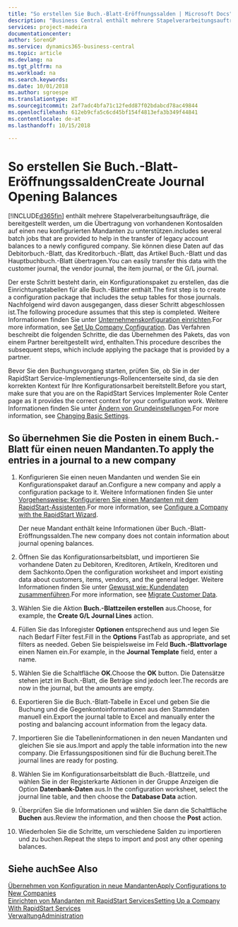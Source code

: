 ```yaml
---
title: "So erstellen Sie Buch.-Blatt-Eröffnungssalden | Microsoft Docs"
description: "Business Central enthält mehrere Stapelverarbeitungsaufträge, die bereitgestellt werden, um die Übertragung von vorhandenen Kontosalden auf einen neu konfigurierten Mandanten zu unterstützen. Sie können diese Daten mithilfe von Buch.-Blatt-Buchungen einfach übertragen."
services: project-madeira
documentationcenter: 
author: SorenGP
ms.service: dynamics365-business-central
ms.topic: article
ms.devlang: na
ms.tgt_pltfrm: na
ms.workload: na
ms.search.keywords: 
ms.date: 10/01/2018
ms.author: sgroespe
ms.translationtype: HT
ms.sourcegitcommit: 2af7adc4bfa71c12fedd87f02bdabcd78ac49844
ms.openlocfilehash: 612eb9cfa5c6cd45bf154f4813efa3b349f44841
ms.contentlocale: de-at
ms.lasthandoff: 10/15/2018

---
```

# <a name="create-journal-opening-balances"></a><span data-ttu-id="28b58-104">So erstellen Sie Buch.-Blatt-Eröffnungssalden</span><span class="sxs-lookup"><span data-stu-id="28b58-104">Create Journal Opening Balances</span></span>
[!INCLUDE[d365fin](includes/d365fin_md.md)] <span data-ttu-id="28b58-105">enthält mehrere Stapelverarbeitungsaufträge, die bereitgestellt werden, um die Übertragung von vorhandenen Kontosalden auf einen neu konfigurierten Mandanten zu unterstützen.</span><span class="sxs-lookup"><span data-stu-id="28b58-105">includes several batch jobs that are provided to help in the transfer of legacy account balances to a newly configured company.</span></span> <span data-ttu-id="28b58-106">Sie können diese Daten auf das Debitorbuch.-Blatt, das Kreditorbuch.-Blatt, das Artikel Buch.-Blatt und das Hauptbuchbuch.-Blatt übertragen.</span><span class="sxs-lookup"><span data-stu-id="28b58-106">You can easily transfer this data with the customer journal, the vendor journal, the item journal, or the G/L journal.</span></span>

<span data-ttu-id="28b58-107">Der erste Schritt besteht darin, ein Konfigurationspaket zu erstellen, das die Einrichtungstabellen für alle Buch.-Blätter enthält.</span><span class="sxs-lookup"><span data-stu-id="28b58-107">The first step is to create a configuration package that includes the setup tables for those journals.</span></span> <span data-ttu-id="28b58-108">Nachfolgend wird davon ausgegangen, dass dieser Schritt abgeschlossen ist.</span><span class="sxs-lookup"><span data-stu-id="28b58-108">The following procedure assumes that this step is completed.</span></span> <span data-ttu-id="28b58-109">Weitere Informationen finden Sie unter [Unternehmenskonfiguration einrichten](admin-set-up-company-configuration.md).</span><span class="sxs-lookup"><span data-stu-id="28b58-109">For more information, see [Set Up Company Configuration](admin-set-up-company-configuration.md).</span></span> <span data-ttu-id="28b58-110">Das Verfahren beschreibt die folgenden Schritte, die das Übernehmen des Pakets, das von einem Partner bereitgestellt wird, enthalten.</span><span class="sxs-lookup"><span data-stu-id="28b58-110">This procedure describes the subsequent steps, which include applying the package that is provided by a partner.</span></span>  

<span data-ttu-id="28b58-111">Bevor Sie den Buchungsvorgang starten, prüfen Sie, ob Sie in der RapidStart Service-Implementierungs-Rollencenterseite sind, da sie den korrekten Kontext für Ihre Konfigurationsarbeit bereitstellt.</span><span class="sxs-lookup"><span data-stu-id="28b58-111">Before you start, make sure that you are on the RapidStart Services Implementer Role Center page as it provides the correct context for your configuration work.</span></span> <span data-ttu-id="28b58-112">Weitere Informationen finden Sie unter [Ändern von Grundeinstellungen](ui-change-basic-settings.md).</span><span class="sxs-lookup"><span data-stu-id="28b58-112">For more information, see [Changing Basic Settings](ui-change-basic-settings.md).</span></span>

## <a name="to-apply-the-entries-in-a-journal-to-a-new-company"></a><span data-ttu-id="28b58-113">So übernehmen Sie die Posten in einem Buch.-Blatt für einen neuen Mandanten.</span><span class="sxs-lookup"><span data-stu-id="28b58-113">To apply the entries in a journal to a new company</span></span>  
1. <span data-ttu-id="28b58-114">Konfigurieren Sie einen neuen Mandanten und wenden Sie ein Konfigurationspaket darauf an.</span><span class="sxs-lookup"><span data-stu-id="28b58-114">Configure a new company and apply a configuration package to it.</span></span> <span data-ttu-id="28b58-115">Weitere Informationen finden Sie unter [Vorgehensweise: Konfigurieren Sie einen Mandanten mit dem RapidStart-Assistenten](admin-how-to-configure-a-company-with-the-rapidstart-wizard.md).</span><span class="sxs-lookup"><span data-stu-id="28b58-115">For more information, see [Configure a Company with the RapidStart Wizard](admin-how-to-configure-a-company-with-the-rapidstart-wizard.md).</span></span>  

    <span data-ttu-id="28b58-116">Der neue Mandant enthält keine Informationen über Buch.-Blatt-Eröffnungssalden.</span><span class="sxs-lookup"><span data-stu-id="28b58-116">The new company does not contain information about journal opening balances.</span></span>  

2. <span data-ttu-id="28b58-117">Öffnen Sie das Konfigurationsarbeitsblatt, und importieren Sie vorhandene Daten zu Debitoren, Kreditoren, Artikeln, Kreditoren und dem Sachkonto.</span><span class="sxs-lookup"><span data-stu-id="28b58-117">Open the configuration worksheet and import existing data about customers, items, vendors, and the general ledger.</span></span> <span data-ttu-id="28b58-118">Weitere Informationen finden Sie unter [Gewusst wie: Kundendaten zusammenführen](admin-migrate-customer-data.md).</span><span class="sxs-lookup"><span data-stu-id="28b58-118">For more information, see [Migrate Customer Data](admin-migrate-customer-data.md).</span></span>  
3. <span data-ttu-id="28b58-119">Wählen Sie die Aktion **Buch.-Blattzeilen erstellen** aus.</span><span class="sxs-lookup"><span data-stu-id="28b58-119">Choose, for example, the **Create G/L Journal Lines** action.</span></span>  
4. <span data-ttu-id="28b58-120">Füllen Sie das Inforegister **Optionen** entsprechend aus und legen Sie nach Bedarf Filter fest.</span><span class="sxs-lookup"><span data-stu-id="28b58-120">Fill in the **Options** FastTab as appropriate, and set filters as needed.</span></span> <span data-ttu-id="28b58-121">Geben Sie beispielsweise im Feld **Buch.-Blattvorlage** einen Namen ein.</span><span class="sxs-lookup"><span data-stu-id="28b58-121">For example, in the **Journal Template** field, enter a name.</span></span>  
5. <span data-ttu-id="28b58-122">Wählen Sie die Schaltfläche **OK**.</span><span class="sxs-lookup"><span data-stu-id="28b58-122">Choose the **OK** button.</span></span> <span data-ttu-id="28b58-123">Die Datensätze stehen jetzt im Buch.-Blatt, die Beträge sind jedoch leer.</span><span class="sxs-lookup"><span data-stu-id="28b58-123">The records are now in the journal, but the amounts are empty.</span></span>  
6. <span data-ttu-id="28b58-124">Exportieren Sie die Buch.-Blatt-Tabelle in Excel und geben Sie die Buchung und die Gegenkontoinformationen aus den Stammdaten manuell ein.</span><span class="sxs-lookup"><span data-stu-id="28b58-124">Export the journal table to Excel and manually enter the posting and balancing account information from the legacy data.</span></span>
7. <span data-ttu-id="28b58-125">Importieren Sie die Tabelleninformationen in den neuen Mandanten und gleichen Sie sie aus.</span><span class="sxs-lookup"><span data-stu-id="28b58-125">Import and apply the table information into the new company.</span></span> <span data-ttu-id="28b58-126">Die Erfassungspositionen sind für die Buchung bereit.</span><span class="sxs-lookup"><span data-stu-id="28b58-126">The journal lines are ready for posting.</span></span>  
8. <span data-ttu-id="28b58-127">Wählen Sie im Konfigurationsarbeitsblatt die Buch.-Blattzeile, und wählen Sie in der Registerkarte Aktionen in der Gruppe Anzeigen die Option **Datenbank-Daten** aus.</span><span class="sxs-lookup"><span data-stu-id="28b58-127">In the configuration worksheet, select the journal line table, and then choose the **Database Data** action.</span></span>  
9. <span data-ttu-id="28b58-128">Überprüfen Sie die Informationen und wählen Sie dann die Schaltfläche **Buchen** aus.</span><span class="sxs-lookup"><span data-stu-id="28b58-128">Review the information, and then choose the **Post** action.</span></span>  
10. <span data-ttu-id="28b58-129">Wiederholen Sie die Schritte, um verschiedene Salden zu importieren und zu buchen.</span><span class="sxs-lookup"><span data-stu-id="28b58-129">Repeat the steps to import and post any other opening balances.</span></span>  

## <a name="see-also"></a><span data-ttu-id="28b58-130">Siehe auch</span><span class="sxs-lookup"><span data-stu-id="28b58-130">See Also</span></span>  
[<span data-ttu-id="28b58-131">Übernehmen von Konfiguration in neue Mandanten</span><span class="sxs-lookup"><span data-stu-id="28b58-131">Apply Configurations to New Companies</span></span>](admin-apply-configuration-to-new-companies.md)  
[<span data-ttu-id="28b58-132">Einrichten von Mandanten mit RapidStart Services</span><span class="sxs-lookup"><span data-stu-id="28b58-132">Setting Up a Company With RapidStart Services</span></span>](admin-set-up-a-company-with-rapidstart.md)  
[<span data-ttu-id="28b58-133">Verwaltung</span><span class="sxs-lookup"><span data-stu-id="28b58-133">Administration</span></span>](admin-setup-and-administration.md)

